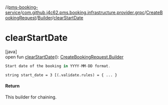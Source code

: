 //[pms-booking-service](../../../../index.md)/[com.github.j4c62.pms.booking.infrastructure.provider.grpc](../../index.md)/[CreateBookingRequest](../index.md)/[Builder](index.md)/[clearStartDate](clear-start-date.md)

# clearStartDate

[java]\
open fun [clearStartDate](clear-start-date.md)(): [CreateBookingRequest.Builder](index.md)

```kotlin
Start date of the booking in YYYY-MM-DD format.

```
`string start_date = 3 [(.validate.rules) = { ... }`

#### Return

This builder for chaining.